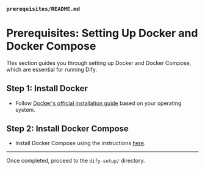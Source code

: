 ### **`prerequisites/README.md`**

# Prerequisites: Setting Up Docker and Docker Compose

This section guides you through setting up Docker and Docker Compose, which are essential for running Dify.

## Step 1: Install Docker
- Follow [Docker's official installation guide](https://docs.docker.com/get-docker/) based on your operating system.

## Step 2: Install Docker Compose
- Install Docker Compose using the instructions [here](https://docs.docker.com/compose/install/).

---

Once completed, proceed to the `dify-setup/` directory.
